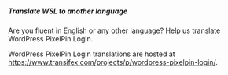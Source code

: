 ##### Translate WSL to another language

Are you fluent in English or any other language? Help us translate WordPress PixelPin Login.

WordPress PixelPin Login translations are hosted at https://www.transifex.com/projects/p/wordpress-pixelpin-login/.